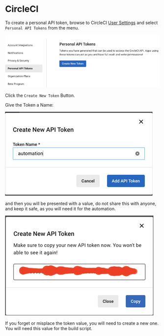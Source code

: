 # CircleCI

To create a personal API token, browse to CircleCI [User Settings](https://app.circleci.com/settings/user/tokens) and
select `Personal API Tokens` from the menu.

![Personal API Token](../../images/circleci/CI_personal_token.png)

Click the `Create New Token` Button.

Give the Token a Name:

![Personal API Token](../../images/circleci/CI_personal_token_name.png)

and then you will be presented with a value, do not share this with anyone, and keep it safe, as you will need it for
the automation.

![Personal API Token](../../images/circleci/CI_personal_token_token.png)

If you forget or misplace the token value, you will need to create a new one. You will need this value for the build
script.
